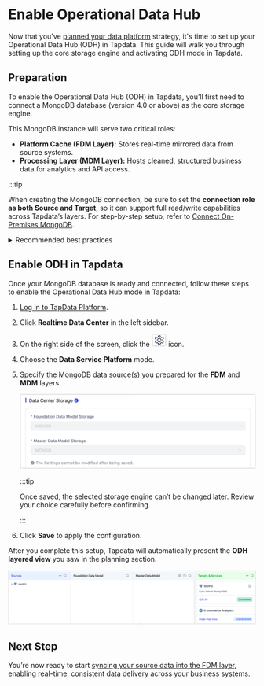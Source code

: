 # Enable Operational Data Hub

Now that you've [planned your data platform](plan-data-platform.md) strategy, it's time to set up your Operational Data Hub (ODH) in Tapdata. This guide will walk you through setting up the core storage engine and activating ODH mode in Tapdata.

## Preparation

To enable the Operational Data Hub (ODH) in Tapdata, you’ll first need to connect a MongoDB database (version 4.0 or above) as the core storage engine.

This MongoDB instance will serve two critical roles:

- **Platform Cache (FDM Layer):** Stores real-time mirrored data from source systems.
- **Processing Layer (MDM Layer):** Hosts cleaned, structured business data for analytics and API access.

:::tip

When creating the MongoDB connection, be sure to set the **connection role as both Source and Target**, so it can support full read/write capabilities across Tapdata’s layers. For step-by-step setup, refer to [Connect On-Premises MongoDB](../connectors/on-prem-databases/mongodb.md).

<details><summary>Recommended best practices</summary>


- You can use one shared database for both FDM and MDM layers, or create dedicated databases for better isolation and scalability.
- Deploy MongoDB as a [replica set](../platform-ops/production-deploy/install-replica-mongodb.md) to ensure high availability and fault tolerance.
- Ensure the MongoDB instance has enough disk space and a 14-day Oplog retention to support stable real-time synchronization and CDC.

</details>


## Enable ODH in Tapdata

Once your MongoDB database is ready and connected, follow these steps to enable the Operational Data Hub mode in Tapdata:

1. [Log in to TapData Platform](../user-guide/log-in.md).

2. Click **Realtime Data Center** in the left sidebar.

3. On the right side of the screen, click the ![settings_icon](../images/setting_icon.png) icon.

4. Choose the **Data Service Platform** mode.

5. Specify the MongoDB data source(s) you prepared for the **FDM** and **MDM** layers.

   ![enable-odh](../images/enable-odh.png)

   :::tip

   Once saved, the selected storage engine can’t be changed later. Review your choice carefully before confirming.

   :::

6. Click **Save** to apply the configuration.

After you complete this setup, Tapdata will automatically present the **ODH layered view** you saw in the planning section.

![ODH Layer](../images/odh-layer.png)

## Next Step

You’re now ready to start [syncing your source data into the FDM layer](fdm-layer/replicate-data.md), enabling real-time, consistent data delivery across your business systems.